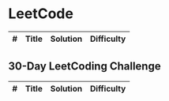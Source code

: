 # LeetCode
| # | Title | Solution | Difficulty |
|---| ----- | -------- | ---------- |

## 30-Day LeetCoding Challenge
| # | Title | Solution | Difficulty |
|---| ----- | -------- | ---------- |
